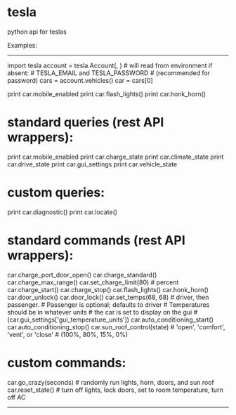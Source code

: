 tesla
=====

python api for teslas

Examples:

----

import tesla
account = tesla.Account(<email>, <password>)  # will read from environment if absent:
                                              # TESLA_EMAIL and TESLA_PASSWORD
                                              # (recommended for password)
cars = account.vehicles()
car = cars[0]

print car.mobile_enabled
print car.flash_lights()
print car.honk_horn()

# standard queries (rest API wrappers):
print car.mobile_enabled
print car.charge_state
print car.climate_state
print car.drive_state
print car.gui_settings
print car.vehicle_state

# custom queries:
print car.diagnostic()
print car.locate()

# standard commands (rest API wrappers):

car.charge_port_door_open()
car.charge_standard()
car.charge_max_range()
car.set_charge_limit(80) # percent
car.charge_start()
car.charge_stop()
car.flash_lights()
car.honk_horn()
car.door_unlock()
car.door_lock()
car.set_temps(68, 68) # driver, then passenger.
                      # Passenger is optional; defaults to driver
                      # Temperatures should be in whatever units
                      # the car is set to display on the gui
                      # (car.gui_settings['gui_temperature_units'])
car.auto_conditioning_start()
car.auto_conditioning_stop()
car.sun_roof_control(state) # 'open', 'comfort', 'vent', or 'close'
                            # (100%,  80%,       15%,       0%)

# custom commands:

car.go_crazy(seconds)  # randomly run lights, horn, doors, and sun roof
car.reset_state() # turn off lights, lock doors, set to room temperature, turn off AC

----



